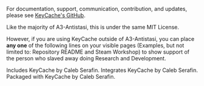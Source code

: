 For documentation, support, communication, contribution, and updates, please see [KeyCache's GitHub](https://github.com/CalebSerafin/Arma3-KeyCache).


Like the majority of A3-Antistasi, this is under the same MIT License.

However, if you are using KeyCache outside of A3-Antistasi, you can place **any one** of the following lines on your visible pages (Examples, but not limited to: Repository README and Steam Workshop) to show support of the person who slaved away doing Research and Development.

Includes KeyCache by Caleb Serafin.
Integrates KeyCache by Caleb Serafin.
Packaged with KeyCache by Caleb Serafin.
